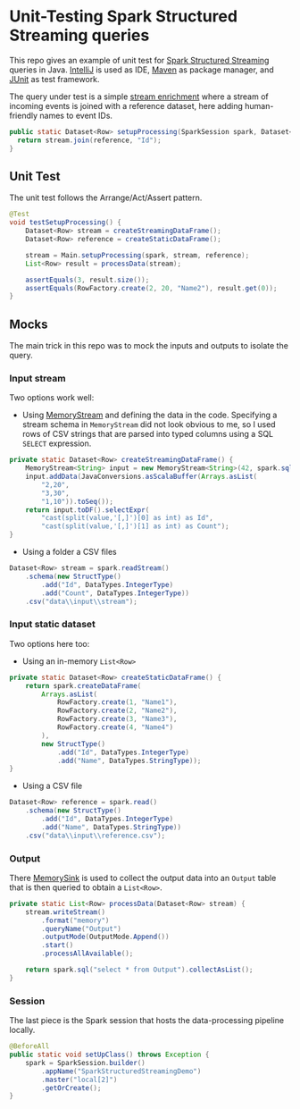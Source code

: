 # Unit-Testing Spark Structured Streaming queries

This repo gives an example of unit test for [Spark Structured Streaming](https://spark.apache.org/docs/latest/structured-streaming-programming-guide.html) queries in Java. [IntelliJ](https://www.jetbrains.com/idea/) is used as IDE, [Maven](http://search.maven.org/) as package manager, and [JUnit](http://junit.org/) as test framework.

The query under test is a simple [stream enrichment](http://blog.madhukaraphatak.com/introduction-to-spark-structured-streaming-part-6/) where a stream of incoming events is joined with a reference dataset, here adding human-friendly names to event IDs.

```Java
public static Dataset<Row> setupProcessing(SparkSession spark, Dataset<Row> stream, Dataset<Row> reference) {
  return stream.join(reference, "Id");
}
```

## Unit Test

The unit test follows the Arrange/Act/Assert pattern.

```Java
@Test
void testSetupProcessing() {
    Dataset<Row> stream = createStreamingDataFrame();
    Dataset<Row> reference = createStaticDataFrame();

    stream = Main.setupProcessing(spark, stream, reference);
    List<Row> result = processData(stream);

    assertEquals(3, result.size());
    assertEquals(RowFactory.create(2, 20, "Name2"), result.get(0));
}
```

## Mocks

The main trick in this repo was to mock the inputs and outputs to isolate the query.

### Input stream

Two options work well:

- Using [MemoryStream](https://github.com/apache/spark/blob/master/sql/core/src/main/scala/org/apache/spark/sql/execution/streaming/memory.scala) and defining the data in the code. Specifying a stream schema in `MemoryStream` did not look obvious to me, so I used rows of CSV strings that are parsed into typed columns using a SQL `SELECT` expression.

```Java
private static Dataset<Row> createStreamingDataFrame() {
    MemoryStream<String> input = new MemoryStream<String>(42, spark.sqlContext(), Encoders.STRING());
    input.addData(JavaConversions.asScalaBuffer(Arrays.asList(
        "2,20",
        "3,30",
        "1,10")).toSeq());
    return input.toDF().selectExpr(
        "cast(split(value,'[,]')[0] as int) as Id",
        "cast(split(value,'[,]')[1] as int) as Count");
}
```

- Using a folder a CSV files

```Java
Dataset<Row> stream = spark.readStream()
    .schema(new StructType()
        .add("Id", DataTypes.IntegerType)
        .add("Count", DataTypes.IntegerType))
    .csv("data\\input\\stream");
```

### Input static dataset

Two options here too:

- Using an in-memory `List<Row>`

```Java
private static Dataset<Row> createStaticDataFrame() {
    return spark.createDataFrame(
        Arrays.asList(
            RowFactory.create(1, "Name1"),
            RowFactory.create(2, "Name2"),
            RowFactory.create(3, "Name3"),
            RowFactory.create(4, "Name4")
        ),
        new StructType()
            .add("Id", DataTypes.IntegerType)
            .add("Name", DataTypes.StringType));
}
```

- Using a CSV file

```Java
Dataset<Row> reference = spark.read()
    .schema(new StructType()
        .add("Id", DataTypes.IntegerType)
        .add("Name", DataTypes.StringType))
    .csv("data\\input\\reference.csv");
```

### Output

There [MemorySink](https://github.com/apache/spark/blob/master/sql/core/src/main/scala/org/apache/spark/sql/execution/streaming/memory.scala) is used to collect the output data into an `Output` table that is then queried to obtain a `List<Row>`.

```Java
private static List<Row> processData(Dataset<Row> stream) {
    stream.writeStream()
        .format("memory")
        .queryName("Output")
        .outputMode(OutputMode.Append())
        .start()
        .processAllAvailable();

    return spark.sql("select * from Output").collectAsList();
}
```

### Session

The last piece is the Spark session that hosts the data-processing pipeline locally.

```Java
@BeforeAll
public static void setUpClass() throws Exception {
    spark = SparkSession.builder()
        .appName("SparkStructuredStreamingDemo")
        .master("local[2]")
        .getOrCreate();
}
```
